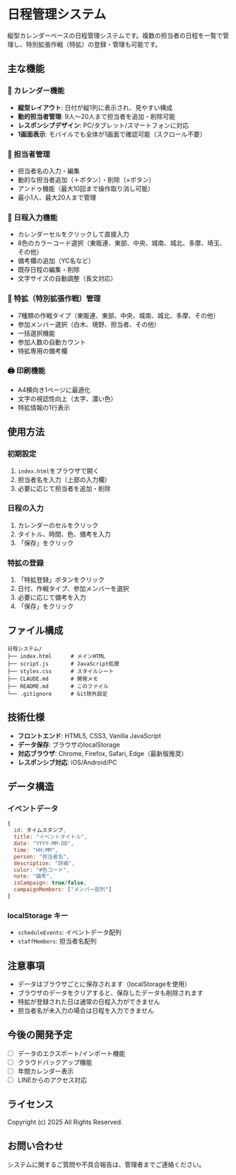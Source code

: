 # 日程管理システム

縦型カレンダーベースの日程管理システムです。複数の担当者の日程を一覧で管理し、特別拡張作戦（特拡）の登録・管理も可能です。

## 主な機能

### 📅 カレンダー機能
- **縦型レイアウト**: 日付が縦1列に表示され、見やすい構成
- **動的担当者管理**: 9人〜20人まで担当者を追加・削除可能
- **レスポンシブデザイン**: PC/タブレット/スマートフォンに対応
- **1画面表示**: モバイルでも全体が1画面で確認可能（スクロール不要）

### 👥 担当者管理
- 担当者名の入力・編集
- 動的な担当者追加（＋ボタン）・削除（×ボタン）
- アンドゥ機能（最大10回まで操作取り消し可能）
- 最小1人、最大20人まで管理

### 📝 日程入力機能
- カレンダーセルをクリックして直接入力
- 8色のカラーコード選択（東販連、東部、中央、城南、城北、多摩、埼玉、その他）
- 備考欄の追加（YC名など）
- 既存日程の編集・削除
- 文字サイズの自動調整（長文対応）

### 🎯 特拡（特別拡張作戦）管理
- 7種類の作戦タイプ（東販連、東部、中央、城南、城北、多摩、その他）
- 参加メンバー選択（白木、境野、担当者、その他）
- 一括選択機能
- 参加人数の自動カウント
- 特拡専用の備考欄

### 🖨️ 印刷機能
- A4横向き1ページに最適化
- 文字の視認性向上（太字、濃い色）
- 特拡情報の1行表示

## 使用方法

### 初期設定
1. `index.html`をブラウザで開く
2. 担当者名を入力（上部の入力欄）
3. 必要に応じて担当者を追加・削除

### 日程の入力
1. カレンダーのセルをクリック
2. タイトル、時間、色、備考を入力
3. 「保存」をクリック

### 特拡の登録
1. 「特拡登録」ボタンをクリック
2. 日付、作戦タイプ、参加メンバーを選択
3. 必要に応じて備考を入力
4. 「保存」をクリック

## ファイル構成

```
日程システム/
├── index.html      # メインHTML
├── script.js       # JavaScript処理
├── styles.css      # スタイルシート
├── CLAUDE.md       # 開発メモ
├── README.md       # このファイル
└── .gitignore      # Git除外設定
```

## 技術仕様

- **フロントエンド**: HTML5, CSS3, Vanilla JavaScript
- **データ保存**: ブラウザのlocalStorage
- **対応ブラウザ**: Chrome, Firefox, Safari, Edge（最新版推奨）
- **レスポンシブ対応**: iOS/Android/PC

## データ構造

### イベントデータ
```javascript
{
  id: タイムスタンプ,
  title: "イベントタイトル",
  date: "YYYY-MM-DD",
  time: "HH:MM",
  person: "担当者名",
  description: "詳細",
  color: "#色コード",
  note: "備考",
  isCampaign: true/false,
  campaignMembers: ["メンバー配列"]
}
```

### localStorage キー
- `scheduleEvents`: イベントデータ配列
- `staffMembers`: 担当者名配列

## 注意事項

- データはブラウザごとに保存されます（localStorageを使用）
- ブラウザのデータをクリアすると、保存したデータも削除されます
- 特拡が登録された日は通常の日程入力ができません
- 担当者名が未入力の場合は日程を入力できません

## 今後の開発予定

- [ ] データのエクスポート/インポート機能
- [ ] クラウドバックアップ機能
- [ ] 年間カレンダー表示
- [ ] LINEからのアクセス対応

## ライセンス

Copyright (c) 2025 All Rights Reserved.

## お問い合わせ

システムに関するご質問や不具合報告は、管理者までご連絡ください。